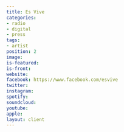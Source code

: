```yaml
---
title: Es Vive
categories:
- radio
- digital
- press
tags:
- artist
position: 2
image: 
is-featured: 
is-front: 
website: 
facebook: https://www.facebook.com/esvive
twitter: 
instagram: 
spotify: 
soundcloud: 
youtube: 
apple: 
layout: client
---
```


